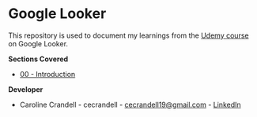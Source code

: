 # Google Looker

This repository is used to document my learnings from the [Udemy course](https://www.udemy.com/course/looker-complete-guide-to-google-looker-user-and-analyst/) on Google Looker.

**Sections Covered**

- [00 - Introduction](/00%20-%20Introduction)

**Developer**

- Caroline Crandell - cecrandell - cecrandell19@gmail.com - [LinkedIn](https://www.linkedin.com/in/carolinecrandell/)
